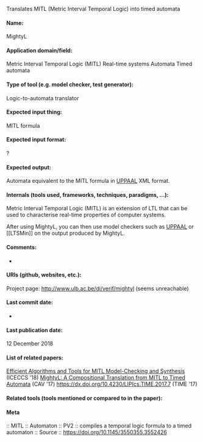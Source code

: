 Translates MITL (Metric Interval Temporal Logic) into timed automata

#### Name:
MightyL

#### Application domain/field:
Metric Interval Temporal Logic (MITL)
Real-time systems
Automata
Timed automata

#### Type of tool (e.g. model checker, test generator):
Logic-to-automata translator

#### Expected input thing:
MITL formula

#### Expected input format:
?

#### Expected output:
Automata equivalent to the MITL formula in [UPPAAL](Frameworks/UPPAAL.md) XML format.

#### Internals (tools used, frameworks, techniques, paradigms, ...):
Metric Interval Temporal Logic (MITL) is an extension of LTL that can be used to characterise real-time properties of computer systems.

After using MightyL, you can then use model checkers such as [UPPAAL](Frameworks/UPPAAL.md) or [[LTSMin]] on the output produced by MightyL.

#### Comments:
-

#### URIs (github, websites, etc.):
Project page: http://www.ulb.ac.be/di/verif/mightyl (seems unreachable)

#### Last commit date:
-

#### Last publication date:
12 December 2018

#### List of related papers:
[Efficient Algorithms and Tools for MITL Model-Checking and Synthesis](https://doi.org/10.1109/ICECCS2018.2018.00027) (ICECCS '18)
[MightyL: A Compositional Translation from MITL to Timed Automata](https://doi.org/10.1007/978-3-319-63387-9_21) (CAV '17)
https://dx.doi.org/10.4230/LIPIcs.TIME.2017.7 (TIME '17)

#### Related tools (tools mentioned or compared to in the paper):

#### Meta
:: MITL
:: Automaton
:: PV2 :: compiles a temporal logic formula to a timed automaton
:: Source :: https://doi.org/10.1145/3550355.3552426
